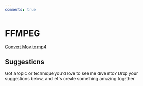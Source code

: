 ```yaml
---
comments: true
--- 
```

# FFMPEG

[Convert Mov to mp4](ConvertMOVtoMP4.md)

## Suggestions
Got a topic or technique you'd love to see me dive into? Drop your suggestions below, and let's create something amazing together